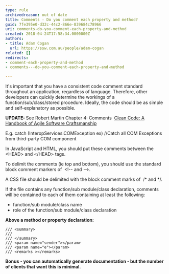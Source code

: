 ```yaml
---
type: rule
archivedreason: out of date
title: Comments - Do you comment each property and method?
guid: 7fe395e0-d32c-44c2-866e-839684c78966
uri: comments-do-you-comment-each-property-and-method
created: 2018-04-24T17:58:34.0000000Z
authors:
- title: Adam Cogan
  url: https://ssw.com.au/people/adam-cogan
related: []
redirects:
- comment-each-property-and-method
- comments---do-you-comment-each-property-and-method

---
```


It's important that you have a consistent code comment standard throughout an application, regardless of language. Therefore, other developers can quickly determine the workings of a function/sub/class/stored procedure. Ideally, the code should be as simple and self-explanatory as possible.

<!--endintro-->

**UPDATE:** See Robert Martin Chapter 4: Comments  [Clean Code: A Handbook of Agile Software Craftsmanship](https&#58;//www.amazon.com/Clean-Code-Handbook-Software-Craftsmanship/dp/0132350882)

E.g. catch (InteropServices.COMException ex) //Catch all COM Exceptions from third-party COM component

In JavaScript and HTML, you should put these comments between the 
&lt;HEAD&gt; and &lt;/HEAD&gt;
tags.

To delimit the comments (ie top and bottom), you should use the standard block comment markers of 
&lt;!-- and --&gt;. 

A CSS file should be delimited with the block comment marks of 
/\* and \*/.

If the file contains any function/sub module/class declaration, comments will be contained to each of them containing at least the following:

* function/sub module/class name
* role of the function/sub module/class declaration


**Above a method or property declaration:**



```
/// <summary>
/// 
/// </summary>
/// <param name="sender"></param>
/// <param name="e"></param>
/// <remarks ></remarks>
```



**Bonus - you can automatically generate documentation - but the number of clients that want this is minimal.**
